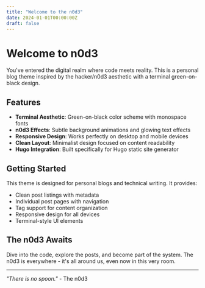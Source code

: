 ```yaml
---
title: "Welcome to the n0d3"
date: 2024-01-01T00:00:00Z
draft: false
---
```


# Welcome to n0d3

You've entered the digital realm where code meets reality. This is a personal blog theme inspired by the hacker/n0d3 aesthetic with a terminal green-on-black design.

## Features

- **Terminal Aesthetic**: Green-on-black color scheme with monospace fonts
- **n0d3 Effects**: Subtle background animations and glowing text effects
- **Responsive Design**: Works perfectly on desktop and mobile devices
- **Clean Layout**: Minimalist design focused on content readability
- **Hugo Integration**: Built specifically for Hugo static site generator

## Getting Started

This theme is designed for personal blogs and technical writing. It provides:

- Clean post listings with metadata
- Individual post pages with navigation
- Tag support for content organization
- Responsive design for all devices
- Terminal-style UI elements

## The n0d3 Awaits

Dive into the code, explore the posts, and become part of the system. The n0d3 is everywhere - it's all around us, even now in this very room.

---

*"There is no spoon."* - The n0d3

